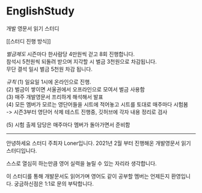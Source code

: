 # EnglishStudy
개발 영문서 읽기 스터디 

[[스터디 진행 방식]]

*벌금제도*
 시즌마다 한사람당 4만원씩 걷고 8회 진행합니다.   
 참석시 5천원씩 되돌려 받으며 지각할 시 벌금 3천원으로 차감됩니다.   
 무단 결석 일시 벌금 5천원 차감 됩니다.  

*규칙*
(1) 일요일 1시에 온라인으로 진행.  
(2) 벌금이 쌓이면 서울권에서 오프라인으로 모여서 벌금 사용함  
(3) 매주 개발영문서 프리하게 해석해서 발표         
(4) 모든 멤버가 모르는 영단어들을 시트에 적어놓고 시트를 토대로 매주마다 시험봄  
   -> 시즌3부터 영단어 삭제 테스트 진행중, 깃허브에 각자 내용 정리로 검사  
 
(5) 시험 출제 담당은 매주마다 멤버가 돌아가면서 준비함   

---------------------------
안녕하세요 스터디 주최자 Loner입니다.
2021년 2월 부터 진행해온 개발영문서 읽기 스터디입니다. 

스스로 열심히 하는만큼 영어 실력을 늘릴 수 있는 자리라 생각합니다.

이 스터디를 통해 개발문서도 읽어가며 
영어도 같이 공부할 멤버는 언제든지 환영입니다.
궁금하신점은 1:1로 문의 부탁합니다. 
